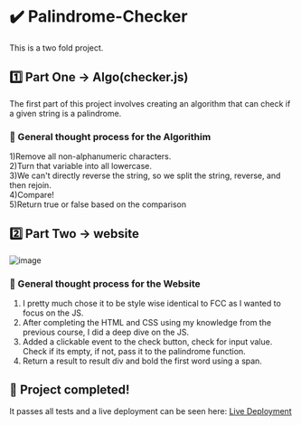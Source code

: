 # ✔️ Palindrome-Checker
This is a two fold project.

## 1️⃣ Part One -> Algo(checker.js)
The first part of this project involves creating an algorithm that can check if a given string is a palindrome.

### 💭 General thought process for the Algorithim
1)Remove all non-alphanumeric characters.<br>
2)Turn that variable into all lowercase.<br>
3)We can't directly reverse the string, so we split the string, reverse, and then rejoin.<br>
4)Compare!<br>
5)Return true or false based on the comparison <br>

## 2️⃣ Part Two -> website
![image](https://github.com/sometimesb/Palindrome-Checker/assets/77695101/e1b709ad-49b4-4dd6-b025-701804ac6f3d)

### 💭 General thought process for the Website
1) I pretty much chose it to be style wise identical to FCC as I wanted to focus on the JS.
2) After completing the HTML and CSS using my knowledge from the previous course, I did a deep dive on the JS.
3) Added a clickable event to the check button, check for input value. Check if its empty, if not, pass it to the palindrome function.
4) Return a result to result div and bold the first word using a span.

## 🎉 Project completed!
It passes all tests and a live deployment can be seen here: [Live Deployment](https://sometimesb.github.io/Palindrome-Checker/)



